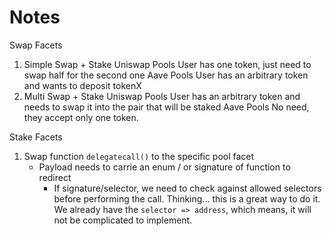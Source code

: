 # Notes

Swap Facets
1. Simple Swap + Stake
    Uniswap Pools
        User has one token, just need to swap half for the second one
    Aave Pools
        User has an arbitrary token and wants to deposit tokenX
2. Multi Swap + Stake
    Uniswap Pools
        User has an arbitrary token and needs to swap it into the pair that will be staked
    Aave Pools
        No need, they accept only one token.

Stake Facets
1. Swap function `delegatecall()` to the specific pool facet
    - Payload needs to carrie an enum / or signature of function to redirect
        - If signature/selector, we need to check against allowed selectors before performing the call.
            Thinking... this is a great way to do it. We already have the `selector => address`, which means, it will not be complicated to implement.